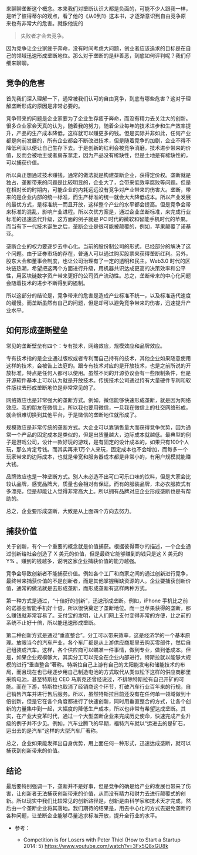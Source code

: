 来聊聊垄断这个概念。本来我们对垄断认识大都是负面的，可能不少人跟我一样，是听了彼得蒂尔的观点，看了他的《从0到1》这本书，才逐渐意识到自由竞争原来也有非常大的危害。就像他说的

> 失败者才会去竞争。

因为竞争让企业家疲于奔命，没有时间考虑大问题，创业者应该追求的目标是在自己的领域迅速形成垄断地位。那么对于垄断的是非善恶，到底如何评判呢？我们仔细来聊聊。

## 竞争的危害

首先我们深入理解一下，通常被我们认可的自由竞争，到底有哪些危害？这对于理解垄断形成的原因是非常必要的。

竞争带来的问题是企业家要为了企业生存疲于奔命，而没有精力去关注大的创新。很多企业家会天真的认为，随着我的努力，随着企业每年的技术进步和生产效率提升，产品的生产成本降低，这样就可以赚更多的钱。但是实际并非如此，任何产业都是向前发展的，所有企业都会不断改进技术，但是随着竞争的加剧，企业不得不降低利润以便让自己生存下去。于是创新的红利会被竞争消磨，技术进步带来的价值，反而会被地主或者房东拿走，因为产品没有稀缺性，但是土地是有稀缺性的，可以捕获价值。

所以真正想通过技术赚钱，通常的做法就是构建垄断企业，获得定价权。垄断就是独占，垄断带来的问题是比较明显的，企业大了，会带来低效率腐败等问题。但是在相对长的时期内，可能企业的内耗远远没有竞争对产业带来的伤害大。垄断，带来的是企业内部的统一标准，而生产标准的统一就会大大降低成本。所以产业发展的最优方式，是标准统一而且开放，这样整个产业的水平都会提高。但是竞争会带来标准的混乱，影响产业进程。所以次优方案是，通过企业垄断标准，来完成行业标准的迅速迭代升级，这方面的例子就是 PC 时代的微软和智能手机时代的苹果。而当有下一代技术诞生之后，垄断企业是很可能被颠覆的，例如，苹果颠覆了诺基亚。

垄断企业的权力要逐步去中心化。当前的股份制公司的形式，已经部分的解决了这个问题。由于证券市场的存在，普通人可以通过购买股票来获得垄断红利。另外，股东大会和董事会制度，也让公司治理有了一定的透明和民主。Web3.0 时代的区块链热潮，希望把这两个方面进行升级，用机器共识达成更高的决策效率和公平性，用区块链数字资产带来更好的公司资产流动性。总之，垄断带来的中心化问题会随着技术的进步不断得到的遏制。

所以这部分的结论是，竞争带来的危害是造成产业标准不统一，以及标准迭代速度的缓慢。而垄断虽然有自己的问题，但是却可以避免竞争带来的伤害，迅速提升产业水平。

## 如何形成垄断壁垒

常见的垄断壁垒有四个：专有技术，网络效应，规模效应和品牌效应。

专有技术指的是企业通过版权或者专利而自己持有的技术，其他企业如果随意使用这样的技术，会被告上法庭的。跟专有技术对应的是开放技术，也是之前所说的开放标准，特点是任何人都可以使用。虽然不同的开源协议会有一些限制条件，但是开源软件基本上可以认为就是开放技术。传统技术公司通过持有大量硬件专利和软件版权去形成垄断地位是非常常见的了。

网络效应也是非常强大的垄断方式。例如，微信能够快速形成垄断，就是因为网络效应。我的朋友在微信上，所以我也要用微信，一旦我在微信上的社交网络形成，就会很难切换到其他平台，于是微信的垄断地位就形成了。

规模效应是非常传统的垄断方式。大企业可以靠销售量大而获得竞争优势，因为通常一个产品的固定成本是类似的，但是出货量越大，边际成本就越低。最典型的例子是游戏公司，设计一款好玩的游戏，是有固定的设计成本的，如果只有100个人玩，那么肯定亏钱。而其实再来1万个人来玩，固定成本也不会增加，而每多一个玩家带来的边际成本，也就是带宽和服务器成本都是非常小的，有用户规模就能赚大钱。

品牌效应也是一种垄断方式。别人未必造不出可口可乐口味的饮料，但是大家会比较认品牌，感觉品牌大，质量也会相对有保证。而有的服装品牌，未必衣服款式有多漂亮，但是却能让人觉得非常高大上。所以拥有品牌对应企业形成垄断也是有帮助的。

总之，企业要形成垄断，大致是从上面四个方向去努力。

## 捕获价值

关于创新，有个一个重要的概念就是价值捕获。根据彼得蒂尔的描述，一个企业通过创新给社会创造了 X 美元的价值，但是最终它能够赚到的钱只是这 X 美元的 Y% 。赚到的钱越多，说明这家企业捕获价值的能力越强。

竞争会导致创新者不能捕获价值。例如各个工厂和商家之间的通过创新进行竞争，最终带来捕获价值的不是创新者，而是其他掌握稀缺资源的人。企业要捕获创新价值，通常的做法就是去形成垄断，而形成垄断有这样两种方式。

第一种方式是通过，“十倍好的创新”，迅速形成垄断。例如，iPhone 手机比之前的诺基亚智能手机好十倍，所以很快奠定了垄断地位。而一旦苹果获得的垄断，那么赚钱就非常容易了。支付宝的发明，让人们网上支付变得非常的方便，比之前的系统不止好十倍，所以能迅速形成垄断。

第二种创新方式是通过“垂直整合”。分工可以带来效率，这是经济学的一个基本原理。放眼当今的汽车产业，各个车厂都是从上游供应商那里去购买零部件，然后自己组装成汽车。这样，各个供应商可以瞄准一件事情，做到专业，做到低成本。但是，如果企业规模够大，其实分工可以完全在企业内部进行，特斯拉就以能够大规模的进行“垂直整合”著称。特斯拉自己上游有自己的太阳能发电和储能技术的布局，而且现在也已经逐步用自己制造电池的方式取代从类似松下这样的供应商那里采购电池，甚至特斯拉 CEO 马斯克还曾经说过，不排除特斯拉有自己开矿的可能。而在下游，特斯拉也取消了经销商这个环节，打破汽车行业百年来的行规，自己销售汽车并进行售后服务。所以，虽然特斯拉目前还没有在任何单一领域做到十倍创新，但是它在各个角度都进行了快速创新，同时用垂直整合的方式，让各个创新的力量集中到一起，大幅度的降低生产成本，所以也非常有希望达成垄断。其实，在产业大变革时代，通过一个大型垄断企业来完成历史使命，快速完成产业升级的例子并不少见。例如，汽车业腾飞的早期，福特汽车就以“运进去的是矿石，运出去的是汽车”这样的大型汽车厂著称。

总之，企业如果能发挥出自身优势，用上面任何一种形式，迅速达成垄断，就可以捕获到创新带来的价值。

## 结论

最后要特别强调一下，垄断并不是好事，但是竞争的确是给产业的发展也带来了伤害，让创新者无法捕获创新带来的价值，从而没有精力和财力去进行颠覆式的创新。所以现实中我们比较常见的创新路径是，创新是由科学家和技术天才完成，然后由一个垄断企业将其落地。我们期待的结果是，用去中心化的方式去避免垄断的各种问题，让垄断企业能够尽量追求标准开放，提升全行业的水平。

- 参考：

  - Competition is for Losers with Peter Thiel (How to Start a Startup 2014: 5)
 https://www.youtube.com/watch?v=3Fx5Q8xGU8k
